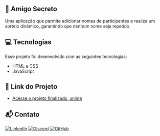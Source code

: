 ## 🎁 Amigo Secreto
Uma aplicação que permite adicionar nomes de participantes e realiza um sorteio dinâmico, garantindo que nenhum nome seja repetido.
## 💻 Tecnologias
Esse projeto foi desenvolvido com as seguintes tecnologias:

- HTML e CSS
- JavaScript
## 🔗 Link do Projeto
- [Acesse o projeto finalizado, online]()

 ## 📬 Contato


 [![LinkedIn](https://img.shields.io/badge/LinkedIn-18181b?style=for-the-badge&logo=LinkedIn&logoColor=9ca3af)](https://www.linkedin.com/in/joaomilholo/) 
 [![Discord](https://img.shields.io/badge/Discord-18181b?style=for-the-badge&logo=&logoColor=9ca3af)](https://discord.com/channels/@031jao/)
[![GitHub](https://img.shields.io/badge/GitHub-18181b?style=for-the-badge&logo=&logoColor=9ca3af)](https://github.com/jaomilholo) 
